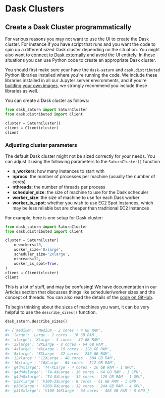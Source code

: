 # Dask Clusters

## Create a Dask Cluster programmatically

For various reasons you may not want to use the UI to create the Dask cluster.
For instance if you have script that runs and you want the code to spin up a different sized Dask cluster depending on the situation. You
might also want to [connect to Dask externally](<docs/using-saturn-cloud/External Connect/external_connect.md>) and avoid the UI entirely.
In these situations you can use Python code to create an appropriate Dask cluster.

You should first make sure your have the `dask-saturn` and `dask.distributed` Python libraries installed where you're running the code. We include these libraries installed in all our Jupyter server environments, and if you’re [building your own images](<docs/using-saturn-cloud/manage-images/build-images/create-images.md>), we strongly recommend you include these libraries as well.

You can create a Dask cluster as follows:

```python
from dask_saturn import SaturnCluster
from dask.distributed import Client

cluster = SaturnCluster()
client = Client(cluster)
client
```

### Adjusting cluster parameters

The default Dask cluster might not be sized correctly for your needs. You can adjust it using the following parameters to the `SaturnCluster()` function

* **n_workers**: how many instances to start with
* **nprocs**: the number of processes per machine (usually the number of cores)
* **nthreads**: the number of threads per process
* **scheduler_size**: the size of machine to use for the Dask scheduler
* **worker_size**: the size of machine to use for each Dask worker
* **worker_is_spot**: whether you wish to use EC2 Spot Instances, which may be less reliable but are cheaper than traditional EC2 Instances

For example, here is one setup for Dask cluster:

```python
from dask_saturn import SaturnCluster
from dask.distributed import Client

cluster = SaturnCluster(
    n_workers=10,
    worker_size='8xlarge',
    scheduler_size='2xlarge',
    nthreads=32,
    worker_is_spot=True,
)
client = Client(cluster)
client
```

This is a lot of stuff, and may be confusing! We have documentation in our Articles section that discusses things like scheduler/worker sizes and the concept of threads. You can also read the details of the <a href="https://github.com/saturncloud/dask-saturn/blob/main/dask_saturn/core.py" target='_blank' rel='noopener'>code on GitHub</a>.

To begin thinking about the sizes of machines you want, it can be very helpful to use the `describe_sizes()` function.

```python
dask_saturn.describe_sizes()

#> {'medium': 'Medium - 2 cores - 4 GB RAM',
#> 'large': 'Large - 2 cores - 16 GB RAM',
#> 'xlarge': 'XLarge - 4 cores - 32 GB RAM',
#> '2xlarge': '2XLarge - 8 cores - 64 GB RAM',
#> '4xlarge': '4XLarge - 16 cores - 128 GB RAM',
#> '8xlarge': '8XLarge - 32 cores - 256 GB RAM',
#> '12xlarge': '12XLarge - 48 cores - 384 GB RAM',
#> '16xlarge': '16XLarge - 64 cores - 512 GB RAM',
#> 'g4dnxlarge': 'T4-XLarge - 4 cores - 16 GB RAM - 1 GPU',
#> 'g4dn4xlarge': 'T4-4XLarge - 16 cores - 64 GB RAM - 1 GPU',
#> 'g4dn8xlarge': 'T4-8XLarge - 32 cores - 128 GB RAM - 1 GPU',
#> 'p32xlarge': 'V100-2XLarge - 8 cores - 61 GB RAM - 1 GPU',
#> 'p38xlarge': 'V100-8XLarge - 32 cores - 244 GB RAM - 4 GPU',
#> 'p316xlarge': 'V100-16XLarge - 64 cores - 488 GB RAM - 8 GPU'}
```

